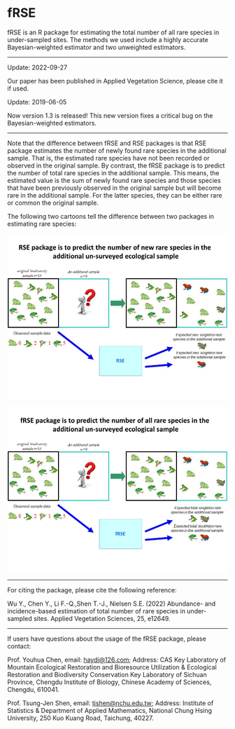 # fRSE
fRSE is an R package for estimating the total number of all rare species in under-sampled sites. The methods we used include a highly accurate Bayesian-weighted estimator and two unweighted estimators.


------------------------------------------------------------------------------------------------
Update: 2022-09-27

Our paper has been published in Applied Vegetation Science, please cite it if used.

Update: 2019-06-05


Now version 1.3 is released! This new version fixes a critical bug on the Bayesian-weighted estimators.


------------------------------------------------------------------------------------------------


Note that the difference between fRSE and RSE packages is that RSE package estimates the number of newly found rare species in the additional sample. That is, the estimated rare species have not been recorded or observed in the original sample. By contrast, the fRSE package is to predict the number of total rare species in the additional sample. This means, the estimated value is the sum of newly found rare species and those species that have been previously observed in the original sample but will become rare in the additional sample.  For the latter species, they can be either rare or common the original sample.


The following two cartoons tell the difference between two packages in estimating rare species:


![Image of RSE](https://github.com/ecomol/fRSE/blob/master/RSE.JPG)


![Image of fRSE](https://github.com/ecomol/fRSE/blob/master/fRSE.JPG)



------------------------------------------------------------------------------------------------
For citing the package, please cite the following reference:


Wu Y., Chen Y., Li F.-Q.,Shen T.-J., Nielsen S.E. (2022) Abundance- and incidence-based estimation of total number of rare species in under-sampled sites. Applied Vegetation Sciences, 25, e12649.


------------------------------------------------------------------------------------------------


If users have questions about the usage of the fRSE package, please contact:

Prof. Youhua Chen, email: haydi@126.com; Address: CAS Key Laboratory of Mountain Ecological Restoration and Bioresource Utilization & Ecological Restoration and Biodiversity Conservation Key Laboratory of Sichuan Province, Chengdu Institute of Biology, Chinese Academy of Sciences, Chengdu, 610041.

Prof. Tsung-Jen Shen, email: tjshen@nchu.edu.tw; Address: Institute of Statistics & Department of Applied Mathematics, National Chung Hsing University, 250 Kuo Kuang Road, Taichung, 40227.
